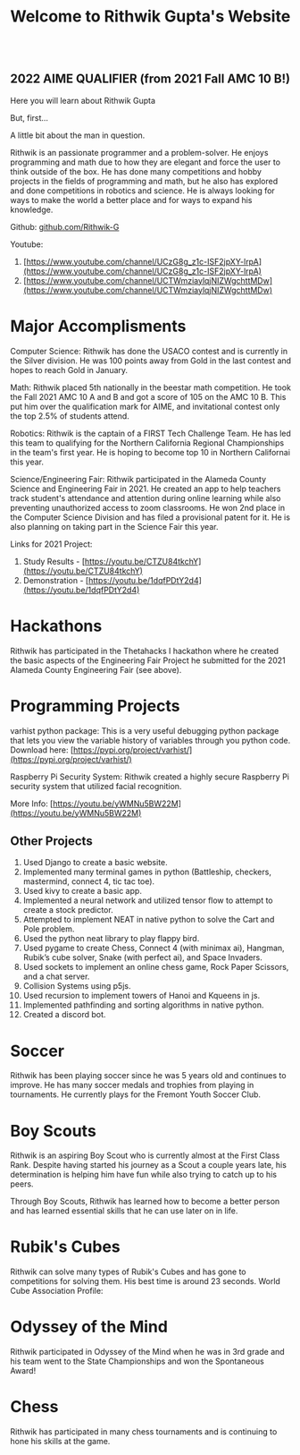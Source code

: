 


# Welcome to Rithwik Gupta's Website  
  

<br>
<br>

## 2022 AIME QUALIFIER (from 2021 Fall AMC 10 B!)


Here you will learn about Rithwik Gupta

But, first...

A little bit about the man in question.

Rithwik is an passionate programmer and a problem-solver. He enjoys programming and math due to how they are elegant and force the user to think outside of the box. He has done many competitions and hobby projects in the fields of programming and math, but he also has explored and done competitions in robotics and science. He is always looking for ways to make the world a better place and for ways to expand his knowledge.

Github: [github.com/Rithwik-G](github.com/Rithwik-G)

Youtube:
1. [https://www.youtube.com/channel/UCzG8g_z1c-ISF2jpXY-lrpA](https://www.youtube.com/channel/UCzG8g_z1c-ISF2jpXY-lrpA)
2. [https://www.youtube.com/channel/UCTWmziaylqjNIZWgchttMDw](https://www.youtube.com/channel/UCTWmziaylqjNIZWgchttMDw)

# Major Accomplisments

Computer Science: Rithwik has done the USACO contest and is currently in the Silver division. He was 100 points away from Gold in the last contest and hopes to reach Gold in January.

Math: Rithwik placed 5th nationally in the beestar math competition. He took the Fall 2021 AMC 10 A and B and got a score of 105 on the AMC 10 B. This put him over the qualification mark for AIME, and invitational contest only the top 2.5% of students attend.

Robotics: Rithwik is the captain of a FIRST Tech Challenge Team. He has led this team to qualifying for the Northern California Regional Championships in the team's first year. He is hoping to become top 10 in Northern Californai this year.

Science/Engineering Fair: Rithwik participated in the Alameda County Science and Engineering Fair in 2021. He created an app to help teachers track student's attendance and attention during online learning while also preventing unauthorized access to zoom classrooms. He won 2nd place in the Computer Science Division and has filed a provisional patent for it. He is also planning on taking part in the Science Fair this year.

Links for 2021 Project:
1. Study Results - [https://youtu.be/CTZU84tkchY](https://youtu.be/CTZU84tkchY)
2. Demonstration - [https://youtu.be/1dqfPDtY2d4](https://youtu.be/1dqfPDtY2d4)

# Hackathons

Rithwik has participated in the Thetahacks I hackathon where he created the basic aspects of the Engineering Fair Project he submitted for the 2021 Alameda County Engineering Fair (see above).

# Programming Projects

varhist python package: This is a very useful debugging python package that lets you view the variable history of variables through you python code.
Download here: [https://pypi.org/project/varhist/](https://pypi.org/project/varhist/)

Raspberry Pi Security System: Rithwik created a highly secure Raspberry Pi security system that utilized facial recognition.

More Info: [https://youtu.be/yWMNu5BW22M](https://youtu.be/yWMNu5BW22M)



## Other Projects

1. Used Django to create a basic website.
2. Implemented many terminal games in python (Battleship, checkers, mastermind, connect 4, tic tac toe).
3. Used kivy to create a basic app.
4. Implemented a neural network and utilized tensor flow to attempt to create a stock predictor.
5. Attempted to implement NEAT in native python to solve the Cart and Pole problem.
6. Used the python neat library to play flappy bird.
7. Used pygame to create Chess, Connect 4 (with minimax ai), Hangman, Rubik’s cube solver, Snake (with perfect ai), and Space Invaders.
8. Used sockets to implement an online chess game, Rock Paper Scissors, and a chat server.
9. Collision Systems using p5js.
10. Used recursion to implement towers of Hanoi and Kqueens in js.
11. Implemented pathfinding and sorting algorithms in native python.
12. Created a discord bot.

# Soccer

Rithwik has been playing soccer since he was 5 years old and continues to improve. He has many soccer medals and trophies from playing in tournaments. He currently plays for the Fremont Youth Soccer Club.

# Boy Scouts

Rithwik is an aspiring Boy Scout who is currently almost at the First Class Rank. Despite having started his journey as a Scout a couple years late, his determination is helping him have fun while also trying to catch up to his peers.

Through Boy Scouts, Rithwik has learned how to become a better person and has learned essential skills that he can use later on in life.

# Rubik's Cubes

Rithwik can solve many types of Rubik's Cubes and has gone to competitions for solving them. His best time is around 23 seconds.
World Cube Association Profile: 

# Odyssey of the Mind

Rithwik participated in Odyssey of the Mind when he was in 3rd grade and his team went to the State Championships and won the Spontaneous Award!

# Chess

Rithwik has participated in many chess tournaments and is continuing to hone his skills at the game.
